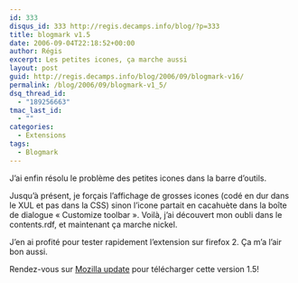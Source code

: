 ```yaml
---
id: 333
disqus_id: 333 http://regis.decamps.info/blog/?p=333
title: blogmark v1.5
date: 2006-09-04T22:18:52+00:00
author: Régis
excerpt: Les petites icones, ça marche aussi
layout: post
guid: http://regis.decamps.info/blog/2006/09/blogmark-v16/
permalink: /blog/2006/09/blogmark-v1_5/
dsq_thread_id:
  - "189256663"
tmac_last_id:
  - ""
categories:
  - Extensions
tags:
  - Blogmark
---
```

J’ai enfin résolu le problème des petites icones dans la barre d’outils. 

Jusqu’à présent, je forçais l’affichage de grosses icones (codé en dur dans le XUL et pas dans la CSS) sinon l’icone partait en cacahuète dans la boîte de dialogue « Customize toolbar ». Voilà, j’ai découvert mon oubli dans le contents.rdf, et maintenant ça marche nickel. 

J’en ai profité pour tester rapidement l’extension sur firefox 2. Ça m’a l’air bon aussi.

Rendez-vous sur [Mozilla update](https://addons.mozilla.org/firefox/1487/) pour télécharger cette version 1.5!
